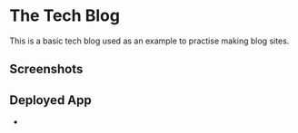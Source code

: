 # The Tech Blog

This is a basic tech blog used as an example to practise making blog sites.

## Screenshots

## Deployed App

- 